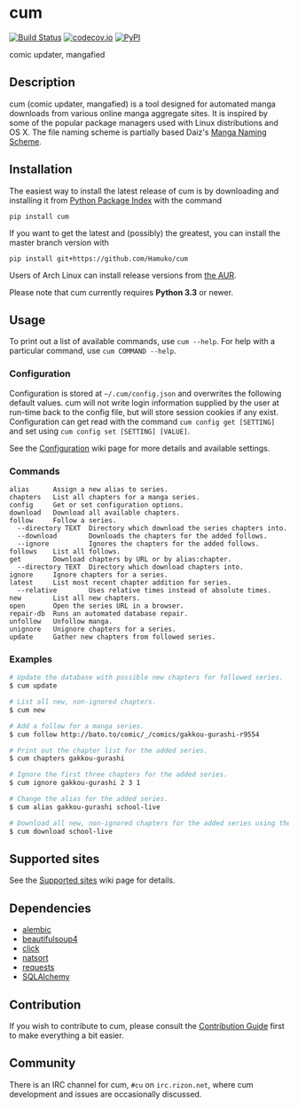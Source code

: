 # cum

[![Build Status](https://travis-ci.org/Hamuko/cum.svg?branch=master)](https://travis-ci.org/Hamuko/cum)
[![codecov.io](https://img.shields.io/codecov/c/github/Hamuko/cum.svg?maxAge=2592000)](https://codecov.io/github/Hamuko/cum?branch=master)
[![PyPI](https://img.shields.io/pypi/dm/cum.svg?maxAge=2592000)](https://pypi.python.org/pypi/cum)

comic updater, mangafied

## Description

cum (comic updater, mangafied) is a tool designed for automated manga downloads from various online manga aggregate sites. It is inspired by some of the popular package managers used with Linux distributions and OS X. The file naming scheme is partially based Daiz's [Manga Naming Scheme](https://gist.github.com/Daiz/bb8424cfedd0f05b7386).

## Installation

The easiest way to install the latest release of cum is by downloading and installing it from [Python Package Index](https://pypi.python.org/pypi/cum) with the command

    pip install cum

If you want to get the latest and (possibly) the greatest, you can install the master branch version with

    pip install git+https://github.com/Hamuko/cum

Users of Arch Linux can install release versions from [the AUR](https://aur.archlinux.org/packages/cum/).

Please note that cum currently requires **Python 3.3** or newer.

## Usage

To print out a list of available commands, use `cum --help`. For help with a particular command, use `cum COMMAND --help`.

### Configuration

Configuration is stored at `~/.cum/config.json` and overwrites the following default values. cum will not write login information supplied by the user at run-time back to the config file, but will store session cookies if any exist. Configuration can get read with the command `cum config get [SETTING]` and set using `cum config set [SETTING] [VALUE]`.

See the [Configuration](../../wiki/Configuration) wiki page for more details and available settings.

### Commands

```
alias      Assign a new alias to series.
chapters   List all chapters for a manga series.
config     Get or set configuration options.
download   Download all available chapters.
follow     Follow a series.
  --directory TEXT  Directory which download the series chapters into.
  --download        Downloads the chapters for the added follows.
  --ignore          Ignores the chapters for the added follows.
follows    List all follows.
get        Download chapters by URL or by alias:chapter.
  --directory TEXT  Directory which download chapters into.
ignore     Ignore chapters for a series.
latest     List most recent chapter addition for series.
  --relative        Uses relative times instead of absolute times.
new        List all new chapters.
open       Open the series URL in a browser.
repair-db  Runs an automated database repair.
unfollow   Unfollow manga.
unignore   Unignore chapters for a series.
update     Gather new chapters from followed series.
```

### Examples

```bash
# Update the database with possible new chapters for followed series.
$ cum update

# List all new, non-ignored chapters.
$ cum new

# Add a follow for a manga series.
$ cum follow http://bato.to/comic/_/comics/gakkou-gurashi-r9554

# Print out the chapter list for the added series.
$ cum chapters gakkou-gurashi

# Ignore the first three chapters for the added series.
$ cum ignore gakkou-gurashi 2 3 1

# Change the alias for the added series.
$ cum alias gakkou-gurashi school-live

# Download all new, non-ignored chapters for the added series using the new alias.
$ cum download school-live
```

## Supported sites

See the [Supported sites](../../wiki/Supported-sites) wiki page for details.

## Dependencies

* [alembic](https://pypi.python.org/pypi/alembic)
* [beautifulsoup4](https://pypi.python.org/pypi/beautifulsoup4)
* [click](https://pypi.python.org/pypi/click/4.0)
* [natsort](https://pypi.python.org/pypi/natsort/4.0.3)
* [requests](https://pypi.python.org/pypi/requests/2.7.0)
* [SQLAlchemy](https://pypi.python.org/pypi/SQLAlchemy/1.0.6)

## Contribution

If you wish to contribute to cum, please consult the [Contribution Guide](CONTRIBUTING.md) first to make everything a bit easier.

## Community

There is an IRC channel for cum, `#cu` on `irc.rizon.net`, where cum development and issues are occasionally discussed.
